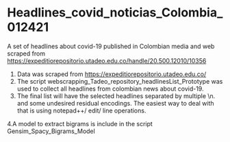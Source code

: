 # Headlines_covid_noticias_Colombia_012421
A set of headlines about covid-19 published in Colombian media and web scraped from https://expeditiorepositorio.utadeo.edu.co/handle/20.500.12010/10356

1. Data was scraped from https://expeditiorepositorio.utadeo.edu.co/
2. The script webscrapping_Tadeo_repository_headlinesList_Prototype was used to collect all headlines from colombian news about covid-19.
3. The final list will have the selected headlines separated by multiple \n. and some undesired residual encodings. The easiest way to deal with that is using notepad++/ edit/ line operations.

4.A model to extract bigrams is include in the script Gensim_Spacy_Bigrams_Model
